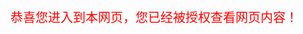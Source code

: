 <html>
<head>
<script language="JavaScript">
<--
var password="";
password=prompt('请输入密码 (本网站需输入密码才可进入):','');
if (password != 'lvxiong')   
   {alert("密码不正确,无法进入本站!!");    
   window.opener=null; window.close();}  // 密码不正确就关闭//
-->
</script>
</head>
<body>
<p style="color:red; font-size:20;">恭喜您进入到本网页，您已经被授权查看网页内容！</p>
</boody>

</html>
